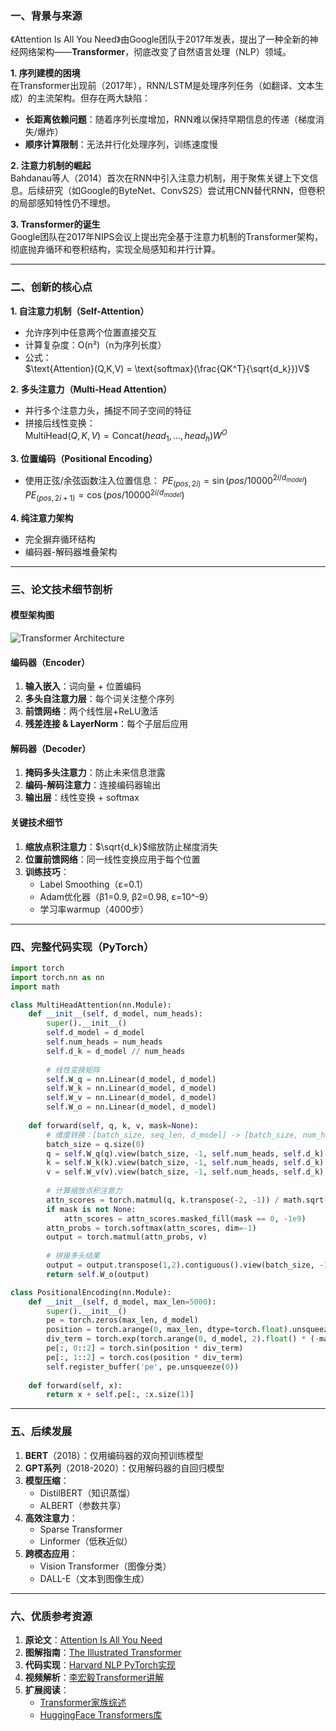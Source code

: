 ### 一、背景与来源

《Attention Is All You Need》由Google团队于2017年发表，提出了一种全新的神经网络架构——**Transformer**，彻底改变了自然语言处理（NLP）领域。  

**1. 序列建模的困境**  
在Transformer出现前（2017年），RNN/LSTM是处理序列任务（如翻译、文本生成）的主流架构。但存在两大缺陷：

- **长距离依赖问题**：随着序列长度增加，RNN难以保持早期信息的传递（梯度消失/爆炸）
- **顺序计算限制**：无法并行化处理序列，训练速度慢

**2. 注意力机制的崛起**  
Bahdanau等人（2014）首次在RNN中引入注意力机制，用于聚焦关键上下文信息。后续研究（如Google的ByteNet、ConvS2S）尝试用CNN替代RNN，但卷积的局部感知特性仍不理想。

**3. Transformer的诞生**  
Google团队在2017年NIPS会议上提出完全基于注意力机制的Transformer架构，彻底抛弃循环和卷积结构，实现全局感知和并行计算。

---
### 二、创新的核心点
**1. 自注意力机制（Self-Attention）**  
- 允许序列中任意两个位置直接交互
- 计算复杂度：O(n²)（n为序列长度）
- 公式：  
  $\text{Attention}(Q,K,V) = \text{softmax}(\frac{QK^T}{\sqrt{d_k}})V$

**2. 多头注意力（Multi-Head Attention）**  
- 并行多个注意力头，捕捉不同子空间的特征
- 拼接后线性变换：  
  $\text{MultiHead}(Q,K,V) = \text{Concat}(head_1,...,head_h)W^O$

**3. 位置编码（Positional Encoding）**  

- 使用正弦/余弦函数注入位置信息：
  $PE_{(pos,2i)} = \sin(pos/10000^{2i/d_{model}})$  
  $PE_{(pos,2i+1)} = \cos(pos/10000^{2i/d_{model}})$

**4. 纯注意力架构**  
- 完全摒弃循环结构
- 编码器-解码器堆叠架构

---
### 三、论文技术细节剖析
#### 模型架构图
![Transformer Architecture](https://miro.medium.com/v2/resize:fit:1400/1*BHzGVskWGS_3jEcYYi6miQ.png)

#### 编码器（Encoder）
1. **输入嵌入**：词向量 + 位置编码
2. **多头自注意力层**：每个词关注整个序列
3. **前馈网络**：两个线性层+ReLU激活
4. **残差连接 & LayerNorm**：每个子层后应用

#### 解码器（Decoder）
1. **掩码多头注意力**：防止未来信息泄露
2. **编码-解码注意力**：连接编码器输出
3. **输出层**：线性变换 + softmax

#### 关键技术细节
1. **缩放点积注意力**：$\sqrt{d_k}$缩放防止梯度消失
2. **位置前馈网络**：同一线性变换应用于每个位置
3. **训练技巧**：
   - Label Smoothing（ε=0.1）
   - Adam优化器（β1=0.9, β2=0.98, ε=10^-9）
   - 学习率warmup（4000步）

---
### 四、完整代码实现（PyTorch）
```python
import torch
import torch.nn as nn
import math

class MultiHeadAttention(nn.Module):
    def __init__(self, d_model, num_heads):
        super().__init__()
        self.d_model = d_model
        self.num_heads = num_heads
        self.d_k = d_model // num_heads
        
        # 线性变换矩阵
        self.W_q = nn.Linear(d_model, d_model)
        self.W_k = nn.Linear(d_model, d_model)
        self.W_v = nn.Linear(d_model, d_model)
        self.W_o = nn.Linear(d_model, d_model)
        
    def forward(self, q, k, v, mask=None):
        # 维度转换：[batch_size, seq_len, d_model] -> [batch_size, num_heads, seq_len, d_k]
        batch_size = q.size(0)
        q = self.W_q(q).view(batch_size, -1, self.num_heads, self.d_k).transpose(1,2)
        k = self.W_k(k).view(batch_size, -1, self.num_heads, self.d_k).transpose(1,2)
        v = self.W_v(v).view(batch_size, -1, self.num_heads, self.d_k).transpose(1,2)
        
        # 计算缩放点积注意力
        attn_scores = torch.matmul(q, k.transpose(-2, -1)) / math.sqrt(self.d_k)
        if mask is not None:
            attn_scores = attn_scores.masked_fill(mask == 0, -1e9)
        attn_probs = torch.softmax(attn_scores, dim=-1)
        output = torch.matmul(attn_probs, v)
        
        # 拼接多头结果
        output = output.transpose(1,2).contiguous().view(batch_size, -1, self.d_model)
        return self.W_o(output)

class PositionalEncoding(nn.Module):
    def __init__(self, d_model, max_len=5000):
        super().__init__()
        pe = torch.zeros(max_len, d_model)
        position = torch.arange(0, max_len, dtype=torch.float).unsqueeze(1)
        div_term = torch.exp(torch.arange(0, d_model, 2).float() * (-math.log(10000.0) / d_model))
        pe[:, 0::2] = torch.sin(position * div_term)
        pe[:, 1::2] = torch.cos(position * div_term)
        self.register_buffer('pe', pe.unsqueeze(0))
        
    def forward(self, x):
        return x + self.pe[:, :x.size(1)]
```

---
### 五、后续发展
1. **BERT**（2018）：仅用编码器的双向预训练模型
2. **GPT系列**（2018-2020）：仅用解码器的自回归模型
3. **模型压缩**：
   - DistilBERT（知识蒸馏）
   - ALBERT（参数共享）
4. **高效注意力**：
   - Sparse Transformer
   - Linformer（低秩近似）
5. **跨模态应用**：
   - Vision Transformer（图像分类）
   - DALL-E（文本到图像生成）

---
### 六、优质参考资源
1. **原论文**：[Attention Is All You Need](https://arxiv.org/abs/1706.03762)
2. **图解指南**：[The Illustrated Transformer](https://jalammar.github.io/illustrated-transformer/)
3. **代码实现**：[Harvard NLP PyTorch实现](https://nlp.seas.harvard.edu/2018/04/03/attention.html)
4. **视频解析**：[李宏毅Transformer讲解](https://www.youtube.com/watch?v=ugWDIIOHtPA)
5. **扩展阅读**：
   - [Transformer家族综述](https://arxiv.org/abs/2105.01691)
   - [HuggingFace Transformers库](https://github.com/huggingface/transformers)
